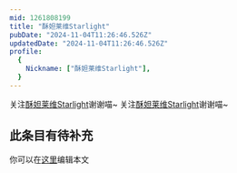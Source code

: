 ```yaml
---
mid: 1261808199
title: "酥妲莱维Starlight"
pubDate: "2024-11-04T11:26:46.526Z"
updatedDate: "2024-11-04T11:26:46.526Z"
profile:
  {
    Nickname: ["酥妲莱维Starlight"],
  }
---
```


关注[酥妲莱维Starlight](https://space.bilibili.com/1261808199)谢谢喵~ 关注[酥妲莱维Starlight](https://space.bilibili.com/1261808199)谢谢喵~

## 此条目有待补充
你可以在[这里](https://github.com/Yuhanawa/VTuber.ICU/edit/master/src/content/v/酥妲莱维Starlight/index.md)编辑本文
